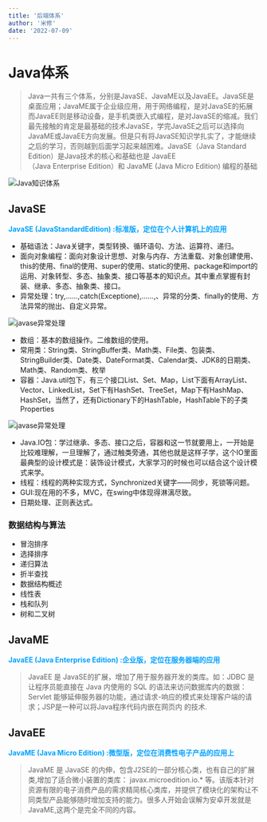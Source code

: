 ```yaml
---
title: '后端体系'
author: '米修'
date: '2022-07-09'
---
```


# Java体系
> Java一共有三个体系，分别是JavaSE、JavaME以及JavaEE。JavaSE是桌面应用；JavaME属于企业级应用，用于网络编程，是对JavaSE的拓展而JavaEE则是移动设备，是手机类嵌入式编程，是对JavaSE的缩减。我们最先接触的肯定是最基础的技术JavaSE，学完JavaSE之后可以选择向JavaME或JavaEE方向发展。但是只有将JavaSE知识学扎实了，才能继续之后的学习，否则越到后面学习起来越困难。JavaSE（Java Standard Edition）是Java技术的核心和基础也是 JavaEE（Java Enterprise Edition）和 JavaME (Java Micro Edition) 编程的基础

![Java知识体系](/pics/Java体系.jpeg)

## JavaSE
<font color="#02a2ff">**JavaSE (JavaStandardEdition) :标准版，定位在个人计算机上的应用**</font>
- 基础语法：Java关键字，类型转换、循环语句、方法、运算符、递归。
- 面向对象编程：面向对象设计思想、对象与内存、方法重载、对象创建使用、this的使用、final的使用、super的使用、static的使用、package和import的运用、对象转型、多态、抽象类、接口等基本的知识点。其中重点掌握有封装、继承、多态、抽象类、接口。
- 异常处理：try,……,catch(Exceptione),……,、异常的分类、finally的使用、方法异常的抛出、自定义异常。

![javase异常处理](/pics/javase异常处理.jpeg)

- 数组：基本的数组操作。二维数组的使用。
- 常用类：String类、StringBuffer类、Math类、File类、包装类、StringBuilder类、Date类、DateFormat类、Calendar类、JDK8的日期类、Math类、Random类、枚举
- 容器：Java.util包下，有三个接口List、Set、Map，List下面有ArrayList、Vector、LinkedList，Set下有HashSet、TreeSet，Map下有HashMap、HashSet，当然了，还有Dictionary下的HashTable，HashTable下的子类Properties

![javase异常处理](/pics/容器.jpeg)

- Java.IO包：学过继承、多态、接口之后，容器和这一节就要用上，一开始是比较难理解，一旦理解了，通过触类旁通，其他也就是这样子学，这个IO里面最典型的设计模式是：装饰设计模式，大家学习的时候也可以结合这个设计模式来学。
- 线程：线程的两种实现方式，Synchronized关键字——同步，死锁等问题。
- GUI:现在用的不多，MVC，在swing中体现得淋漓尽致。
- 日期处理、正则表达式。

### 数据结构与算法
- 冒泡排序
- 选择排序
- 递归算法
- 折半查找
- 数据结构概述
- 线性表
- 栈和队列
- 树和二叉树

## JavaME
<font color="#02a2ff">**JavaEE (Java Enterprise Edition) :企业版，定位在服务器端的应用**</font>

> JavaEE 是 JavaSE的扩展，增加了用于服务器开发的类库。如：JDBC 是让程序员能直接在 Java 内使用的 SQL 的语法来访问数据库内的数据：Servlet 能够延伸服务器的功能，通过请求-响应的模式来处理客户端的请求；JSP是一种可以将Java程序代码内嵌在网页内
的技术.

## JavaEE
<font color="#02a2ff">**JavaME (Java Micro Edition) :微型版，定位在消费性电子产品的应用上**</font>

> JavaME 是 JavaSE 的内伸，包含J2SE的一部分核心类，也有自己的扩展类,增加了适合微小装置的类库： javax.microedition.io.* 等。该版本针对资源有限的电子消费产品的需求精简核心类库，并提供了模块化的架构让不同类型产品能够随时增加支持的能力。很多人开始会误解为安卓开发就是JavaME,这两个是完全不同的内容。